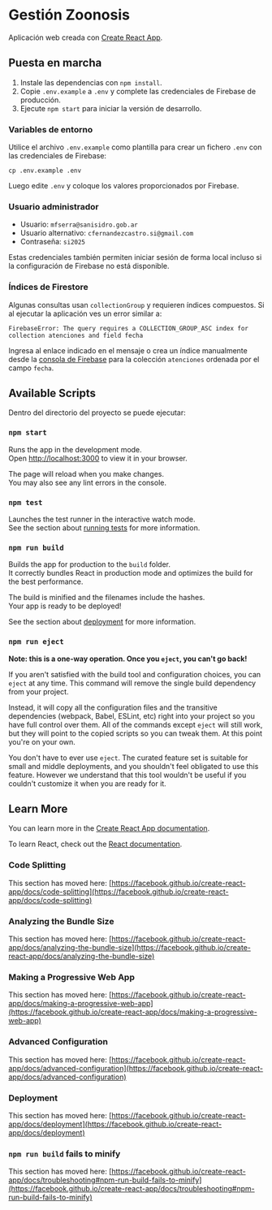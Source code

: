 # Gestión Zoonosis

Aplicación web creada con [Create React App](https://github.com/facebook/create-react-app).

## Puesta en marcha

1. Instale las dependencias con `npm install`.
2. Copie `.env.example` a `.env` y complete las credenciales de Firebase de producción.
3. Ejecute `npm start` para iniciar la versión de desarrollo.

### Variables de entorno

Utilice el archivo `.env.example` como plantilla para crear un fichero `.env` con
las credenciales de Firebase:

```
cp .env.example .env
```

Luego edite `.env` y coloque los valores proporcionados por Firebase.

### Usuario administrador
- Usuario: `mfserra@sanisidro.gob.ar`
- Usuario alternativo: `cfernandezcastro.si@gmail.com`
- Contraseña: `si2025`

Estas credenciales también permiten iniciar sesión de forma local incluso si la
configuración de Firebase no está disponible.

### Índices de Firestore

Algunas consultas usan `collectionGroup` y requieren índices compuestos.
Si al ejecutar la aplicación ves un error similar a:

```
FirebaseError: The query requires a COLLECTION_GROUP_ASC index for collection atenciones and field fecha
```

Ingresa al enlace indicado en el mensaje o crea un índice manualmente desde la
[consola de Firebase](https://console.firebase.google.com/) para la colección
`atenciones` ordenada por el campo `fecha`.

## Available Scripts

Dentro del directorio del proyecto se puede ejecutar:

### `npm start`

Runs the app in the development mode.\
Open [http://localhost:3000](http://localhost:3000) to view it in your browser.

The page will reload when you make changes.\
You may also see any lint errors in the console.

### `npm test`

Launches the test runner in the interactive watch mode.\
See the section about [running tests](https://facebook.github.io/create-react-app/docs/running-tests) for more information.

### `npm run build`

Builds the app for production to the `build` folder.\
It correctly bundles React in production mode and optimizes the build for the best performance.

The build is minified and the filenames include the hashes.\
Your app is ready to be deployed!

See the section about [deployment](https://facebook.github.io/create-react-app/docs/deployment) for more information.

### `npm run eject`

**Note: this is a one-way operation. Once you `eject`, you can't go back!**

If you aren't satisfied with the build tool and configuration choices, you can `eject` at any time. This command will remove the single build dependency from your project.

Instead, it will copy all the configuration files and the transitive dependencies (webpack, Babel, ESLint, etc) right into your project so you have full control over them. All of the commands except `eject` will still work, but they will point to the copied scripts so you can tweak them. At this point you're on your own.

You don't have to ever use `eject`. The curated feature set is suitable for small and middle deployments, and you shouldn't feel obligated to use this feature. However we understand that this tool wouldn't be useful if you couldn't customize it when you are ready for it.

## Learn More

You can learn more in the [Create React App documentation](https://facebook.github.io/create-react-app/docs/getting-started).

To learn React, check out the [React documentation](https://reactjs.org/).

### Code Splitting

This section has moved here: [https://facebook.github.io/create-react-app/docs/code-splitting](https://facebook.github.io/create-react-app/docs/code-splitting)

### Analyzing the Bundle Size

This section has moved here: [https://facebook.github.io/create-react-app/docs/analyzing-the-bundle-size](https://facebook.github.io/create-react-app/docs/analyzing-the-bundle-size)

### Making a Progressive Web App

This section has moved here: [https://facebook.github.io/create-react-app/docs/making-a-progressive-web-app](https://facebook.github.io/create-react-app/docs/making-a-progressive-web-app)

### Advanced Configuration

This section has moved here: [https://facebook.github.io/create-react-app/docs/advanced-configuration](https://facebook.github.io/create-react-app/docs/advanced-configuration)

### Deployment

This section has moved here: [https://facebook.github.io/create-react-app/docs/deployment](https://facebook.github.io/create-react-app/docs/deployment)

### `npm run build` fails to minify

This section has moved here: [https://facebook.github.io/create-react-app/docs/troubleshooting#npm-run-build-fails-to-minify](https://facebook.github.io/create-react-app/docs/troubleshooting#npm-run-build-fails-to-minify)
